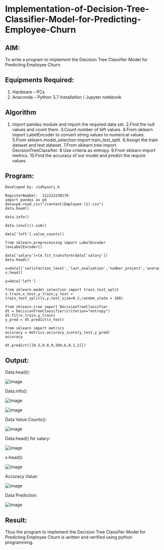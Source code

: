 # Implementation-of-Decision-Tree-Classifier-Model-for-Predicting-Employee-Churn

## AIM:
To write a program to implement the Decision Tree Classifier Model for Predicting Employee Churn.

## Equipments Required:
1. Hardware – PCs
2. Anaconda – Python 3.7 Installation / Jupyter notebook

## Algorithm
1. import pandas module and import the required data set.
2.Find the null values and count them.
3.Count number of left values.
4.From sklearn import LabelEncoder to convert string values to numerical values.
5.From sklearn.model_selection import train_test_split.
6.Assign the train dataset and test dataset.
7.From sklearn.tree import DecisionTreeClassifier.
8.Use criteria as entropy.
9.From sklearn import metrics.
10.Find the accuracy of our model and predict the require values.


## Program:
```
Developed by: vidhyasri.k

RegisterNumber:  212222230170
import pandas as pd
data=pd.read_csv("/content/Employee (1).csv")
data.head()

data.info()

data.isnull().sum()

data['left'].value_counts()

from sklearn.preprocessing import LabelEncoder
le=LabelEncoder()

data['salary']=le.fit_transform(data['salary'])
data.head()

x=data[['satisfaction_level','last_evaluation','number_project','average_montly_hours','time_spend_company','Work_accident','promotion_last_5years','salary']]
x.head()

y=data['left']

from sklearn.model_selection import train_test_split
x_train,x_test,y_train,y_test = train_test_split(x,y,test_size=0.2,random_state = 100)

from sklearn.tree import DecisionTreeClassifier
dt = DecisionTreeClassifier(criterion="entropy")
dt.fit(x_train,y_train)
y_pred = dt.predict(x_test)

from sklearn import metrics
accuracy = metrics.accuracy_score(y_test,y_pred)
accuracy

dt.predict([[0.5,0.8,9,260,6,0,1,2]])
```

## Output:
Data.head():

![image](https://github.com/vidhyasrikachapalayam/Implementation-of-Decision-Tree-Classifier-Model-for-Predicting-Employee-Churn/assets/119477817/bb44c37c-c708-4c2e-96fe-21e368c44b70)

Data.info():

![image](https://github.com/vidhyasrikachapalayam/Implementation-of-Decision-Tree-Classifier-Model-for-Predicting-Employee-Churn/assets/119477817/5792b208-a8ba-4e47-9317-9b95d59473e8)

![image](https://github.com/vidhyasrikachapalayam/Implementation-of-Decision-Tree-Classifier-Model-for-Predicting-Employee-Churn/assets/119477817/2683057e-da6c-46fd-b428-aa7d44f649c3)

Data Value Counts():

![image](https://github.com/vidhyasrikachapalayam/Implementation-of-Decision-Tree-Classifier-Model-for-Predicting-Employee-Churn/assets/119477817/0132f4e8-ce55-4a0b-96b4-5fd8f47fd1b9)

Data.head() for salary:

![image](https://github.com/vidhyasrikachapalayam/Implementation-of-Decision-Tree-Classifier-Model-for-Predicting-Employee-Churn/assets/119477817/f0e30abe-85e8-46e3-898f-8b9c638aa02e)

x.head():

![image](https://github.com/vidhyasrikachapalayam/Implementation-of-Decision-Tree-Classifier-Model-for-Predicting-Employee-Churn/assets/119477817/a8d7bcda-7e8f-4744-9ea4-302a8a99deb9)

Accuracy Value:

![image](https://github.com/vidhyasrikachapalayam/Implementation-of-Decision-Tree-Classifier-Model-for-Predicting-Employee-Churn/assets/119477817/612179ac-87dd-459d-b2e6-319ba726eb06)

Data Prediction:

![image](https://github.com/vidhyasrikachapalayam/Implementation-of-Decision-Tree-Classifier-Model-for-Predicting-Employee-Churn/assets/119477817/5a10fad1-03d1-4ae5-93cb-3a513a0f2845)





## Result:
Thus the program to implement the  Decision Tree Classifier Model for Predicting Employee Churn is written and verified using python programming.
